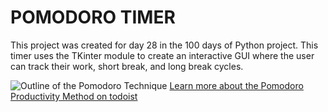 # POMODORO TIMER

This project was created for day 28 in the 100 days of Python project.
This timer uses the TKinter module to create an interactive GUI where the user
can track their work, short break, and long break cycles. 

![Outline of the Pomodoro Technique](https://images.ctfassets.net/dm4oa8qtogq0/390glBwOnV44EyoPoiJC6Z/3ddbb50dbc61e3a11afc6b05aa9e21ab/productivity-method_pomodoro-summary.jpg)
[Learn more about the Pomodoro Productivity Method on todoist](https://todoist.com/productivity-methods/pomodoro-technique)
